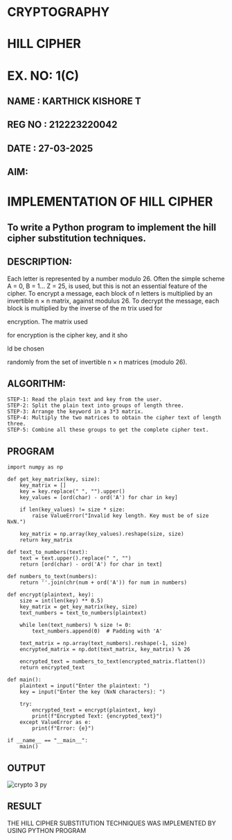 # CRYPTOGRAPHY
 # HILL CIPHER
 # EX. NO: 1(C)

## NAME : KARTHICK KISHORE T
## REG NO : 212223220042
## DATE : 27-03-2025

## AIM:
 
 # IMPLEMENTATION OF HILL CIPHER
 
## To write a Python program to implement the hill cipher substitution techniques.

## DESCRIPTION:

Each letter is represented by a number modulo 26. Often the simple scheme A = 0, B
= 1... Z = 25, is used, but this is not an essential feature of the cipher. To encrypt a message, each block of n letters is  multiplied by an invertible n × n matrix, against modulus 26. To
decrypt the message, each block is multiplied by the inverse of the m trix used for
 
encryption. The matrix used
 
for encryption is the cipher key, and it sho
 
ld be chosen
 
randomly from the set of invertible n × n matrices (modulo 26).


## ALGORITHM:
```
STEP-1: Read the plain text and key from the user.
STEP-2: Split the plain text into groups of length three.
STEP-3: Arrange the keyword in a 3*3 matrix.
STEP-4: Multiply the two matrices to obtain the cipher text of length three.
STEP-5: Combine all these groups to get the complete cipher text.
```
## PROGRAM 

```
import numpy as np

def get_key_matrix(key, size):
    key_matrix = []
    key = key.replace(" ", "").upper()
    key_values = [ord(char) - ord('A') for char in key]
    
    if len(key_values) != size * size:
        raise ValueError("Invalid key length. Key must be of size NxN.")
    
    key_matrix = np.array(key_values).reshape(size, size)
    return key_matrix

def text_to_numbers(text):
    text = text.upper().replace(" ", "")
    return [ord(char) - ord('A') for char in text]

def numbers_to_text(numbers):
    return ''.join(chr(num + ord('A')) for num in numbers)

def encrypt(plaintext, key):
    size = int(len(key) ** 0.5)
    key_matrix = get_key_matrix(key, size)
    text_numbers = text_to_numbers(plaintext)
    
    while len(text_numbers) % size != 0:
        text_numbers.append(0)  # Padding with 'A'
    
    text_matrix = np.array(text_numbers).reshape(-1, size)
    encrypted_matrix = np.dot(text_matrix, key_matrix) % 26
    
    encrypted_text = numbers_to_text(encrypted_matrix.flatten())
    return encrypted_text

def main():
    plaintext = input("Enter the plaintext: ")
    key = input("Enter the key (NxN characters): ")
    
    try:
        encrypted_text = encrypt(plaintext, key)
        print(f"Encrypted Text: {encrypted_text}")
    except ValueError as e:
        print(f"Error: {e}")

if __name__ == "__main__":
    main()
```

## OUTPUT

![crypto 3 py](https://github.com/user-attachments/assets/9c6fa72d-4c97-4aee-982d-0cfb09e03541)

## RESULT
 THE HILL CIPHER SUBSTITUTION TECHNIQUES WAS IMPLEMENTED BY USING PYTHON PROGRAM
